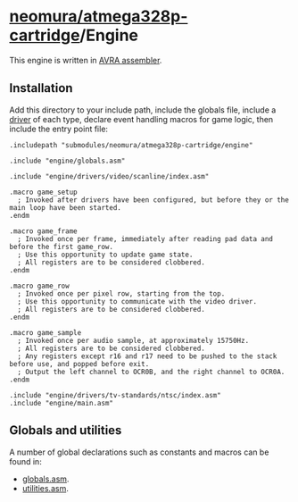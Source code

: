 # [neomura/atmega328p-cartridge](../readme.md)/Engine

This engine is written in [AVRA assembler](https://github.com/Ro5bert/avra).

## Installation

Add this directory to your include path, include the globals file, include a [driver](./engine/drivers/readme.md) of each type, declare event handling macros for game logic, then include the entry point file:

```assembly
.includepath "submodules/neomura/atmega328p-cartridge/engine"

.include "engine/globals.asm"

.include "engine/drivers/video/scanline/index.asm"

.macro game_setup
  ; Invoked after drivers have been configured, but before they or the main loop have been started.
.endm

.macro game_frame
  ; Invoked once per frame, immediately after reading pad data and before the first game_row.
  ; Use this opportunity to update game state.
  ; All registers are to be considered clobbered.
.endm

.macro game_row
  ; Invoked once per pixel row, starting from the top.
  ; Use this opportunity to communicate with the video driver.
  ; All registers are to be considered clobbered.
.endm

.macro game_sample
  ; Invoked once per audio sample, at approximately 15750Hz.
  ; All registers are to be considered clobbered.
  ; Any registers except r16 and r17 need to be pushed to the stack before use, and popped before exit.
  ; Output the left channel to OCR0B, and the right channel to OCR0A.
.endm

.include "engine/drivers/tv-standards/ntsc/index.asm"
.include "engine/main.asm"
```

## Globals and utilities

A number of global declarations such as constants and macros can be found in:

- [globals.asm](./globals.asm).
- [utilities.asm](./utilities.asm).
